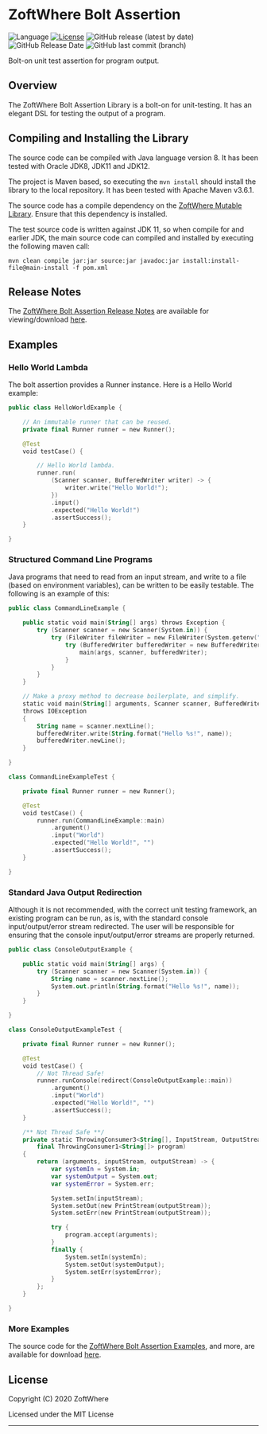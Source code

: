 # ZoftWhere Bolt Assertion
![Language](https://img.shields.io/github/languages/top/ZoftWhere/bolt-assertion) [![License](https://img.shields.io/github/license/ZoftWhere/bolt-assertion)](https://github.com/ZoftWhere/bolt-assertion/blob/master/license.txt) ![GitHub release (latest by date)](https://img.shields.io/github/v/release/ZoftWhere/bolt-assertion) ![GitHub Release Date](https://img.shields.io/github/release-date/ZoftWhere/bolt-assertion)
![GitHub last commit (branch)](https://img.shields.io/github/last-commit/ZoftWhere/bolt-assertion/master?label=master%20updated)

Bolt-on unit test assertion for program output.

## Overview

The ZoftWhere Bolt Assertion Library is a bolt-on for unit-testing.  It has an elegant DSL for testing the output of a program.

## Compiling and Installing the Library

The source code can be compiled with Java language version 8.  It has been tested with Oracle JDK8, JDK11 and JDK12.

The project is Maven based, so executing the ```mvn install``` should install the library to the local repository.  It has been tested with Apache Maven v3.6.1.

The source code has a compile dependency on the [ZoftWhere Mutable Library](http://github.com/ZoftWhere/mutable-library).  Ensure that this dependency is installed.

The test source code is written against JDK 11, so when compile for and earlier JDK, the main source code can compiled and installed by executing the following maven call:

```shell script
mvn clean compile jar:jar source:jar javadoc:jar install:install-file@main-install -f pom.xml
```


## Release Notes

The [ZoftWhere Bolt Assertion Release Notes](https://github.com/ZoftWhere/bolt-assertion/tree/master/main-github/release-notes) are available for viewing/download [here](https://github.com/ZoftWhere/bolt-assertion/tree/main-github/release-notes).


## Examples

### Hello World Lambda

The bolt assertion provides a Runner instance.  Here is a Hello World example:
``` kotlin
public class HelloWorldExample {

    // An immutable runner that can be reused.
    private final Runner runner = new Runner();

    @Test
    void testCase() {

        // Hello World lambda.
        runner.run(
            (Scanner scanner, BufferedWriter writer) -> {
                writer.write("Hello World!");
            })
            .input()
            .expected("Hello World!")
            .assertSuccess();
    }

}
```

### Structured Command Line Programs

Java programs that need to read from an input stream, and write to a file (based on environment variables), can be written to be easily testable.  The following is an example of this:
``` kotlin
public class CommandLineExample {

    public static void main(String[] args) throws Exception {
        try (Scanner scanner = new Scanner(System.in)) {
            try (FileWriter fileWriter = new FileWriter(System.getenv("OUTPUT_PATH"))) {
                try (BufferedWriter bufferedWriter = new BufferedWriter(fileWriter)) {
                    main(args, scanner, bufferedWriter);
                }
            }
        }
    }

    // Make a proxy method to decrease boilerplate, and simplify.
    static void main(String[] arguments, Scanner scanner, BufferedWriter bufferedWriter)
    throws IOException
    {
        String name = scanner.nextLine();
        bufferedWriter.write(String.format("Hello %s!", name));
        bufferedWriter.newLine();
    }

}
```
``` kotlin 
class CommandLineExampleTest {

    private final Runner runner = new Runner();

    @Test
    void testCase() {
        runner.run(CommandLineExample::main)
            .argument()
            .input("World")
            .expected("Hello World!", "")
            .assertSuccess();
    }

}
```

### Standard Java Output Redirection

Although it is not recommended, with the correct unit testing framework, an existing program can be run, as is, with the standard console input/output/error stream redirected.  The user will be responsible for ensuring that the console input/output/error streams are properly returned.
``` kotlin
public class ConsoleOutputExample {

    public static void main(String[] args) {
        try (Scanner scanner = new Scanner(System.in)) {
            String name = scanner.nextLine();
            System.out.println(String.format("Hello %s!", name));
        }
    }

}
```
``` kotlin
class ConsoleOutputExampleTest {

    private final Runner runner = new Runner();

    @Test
    void testCase() {
        // Not Thread Safe!
        runner.runConsole(redirect(ConsoleOutputExample::main))
            .argument()
            .input("World")
            .expected("Hello World!", "")
            .assertSuccess();
    }

    /** Not Thread Safe **/
    private static ThrowingConsumer3<String[], InputStream, OutputStream> redirect(
        final ThrowingConsumer1<String[]> program)
    {
        return (arguments, inputStream, outputStream) -> {
            var systemIn = System.in;
            var systemOutput = System.out;
            var systemError = System.err;

            System.setIn(inputStream);
            System.setOut(new PrintStream(outputStream));
            System.setErr(new PrintStream(outputStream));

            try {
                program.accept(arguments);
            }
            finally {
                System.setIn(systemIn);
                System.setOut(systemOutput);
                System.setErr(systemError);
            }
        };
    }

}
```

### More Examples

The source code for the [ZoftWhere Bolt Assertion Examples](https://github.com/ZoftWhere/bolt-assertion/tree/master/test-java/example), and more, are available for download [here](https://github.com/ZoftWhere/bolt-assertion/tree/master/test-java/example).


## License

Copyright (C) 2020 ZoftWhere

Licensed under the MIT License

------